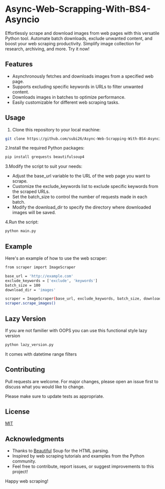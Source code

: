 # Async-Web-Scrapping-With-BS4-Asyncio
Effortlessly scrape and download images from web pages with this versatile Python tool. Automate batch downloads, exclude unwanted content, and boost your web scraping productivity. Simplify image collection for research, archiving, and more. Try it now!

## Features

- Asynchronously fetches and downloads images from a specified web page.
- Supports excluding specific keywords in URLs to filter unwanted content.
- Downloads images in batches to optimize performance.
- Easily customizable for different web scraping tasks.

## Usage

1. Clone this repository to your local machine:

```bash
git clone https://github.com/subi26/Async-Web-Scrapping-With-BS4-Asyncio

```

2.Install the required Python packages:

```bash
pip install grequests beautifulsoup4
```

3.Modify the script to suit your needs:

- Adjust the base_url variable to the URL of the web page you want to scrape.
- Customize the exclude_keywords list to exclude specific keywords from the scraped URLs.
- Set the batch_size to control the number of requests made in each batch.
- Modify the download_dir to specify the directory where downloaded images will be saved.

4.Run the script:
```bash
python main.py
```

## Example

Here's an example of how to use the web scraper:

```bash
from scraper import ImageScraper

base_url = 'http://example.com'
exclude_keywords = ['exclude', 'keywords']
batch_size = 100
download_dir = 'images'

scraper = ImageScraper(base_url, exclude_keywords, batch_size, download_dir)
scraper.scrape_images()

```

## Lazy Version

If you are not familier with OOPS you can use this functional style lazy version

```bash
python lazy_version.py
```

It comes with datetime range filters


## Contributing

Pull requests are welcome. For major changes, please open an issue first
to discuss what you would like to change.

Please make sure to update tests as appropriate.

## License

[MIT](https://choosealicense.com/licenses/mit/)

## Acknowledgments
- Thanks to [Beautiful](https://www.crummy.com/software/BeautifulSoup/) Soup for the HTML parsing.
- Inspired by web scraping tutorials and examples from the Python community.
- Feel free to contribute, report issues, or suggest improvements to this project!

Happy web scraping!
